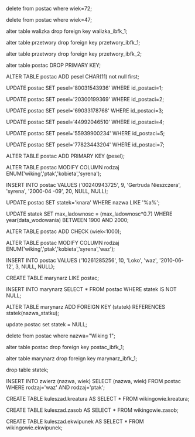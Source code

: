 delete from postac where wiek=72;

delete from postac where wiek=47;

alter table walizka drop foreign key walizka_ibfk_1;

alter table przetwory drop foreign key przetwory_ibfk_1;

alter table przetwory drop foreign key przetwory_ibfk_2;

alter table postac DROP  PRIMARY KEY;

ALTER TABLE postac ADD pesel CHAR(11) not null first;

UPDATE postac SET pesel='80031543936' WHERE id_postaci=1;

UPDATE postac SET pesel='20300199369' WHERE id_postaci=2;

UPDATE postac SET pesel='69033178768' WHERE id_postaci=3;

UPDATE postac SET pesel='44992046510' WHERE id_postaci=4;

UPDATE postac SET pesel='55939900234' WHERE id_postaci=5;

UPDATE postac SET pesel='77823443204' WHERE id_postaci=7;

ALTER TABLE postac ADD PRIMARY KEY (pesel);

ALTER TABLE postac MODIFY COLUMN rodzaj ENUM('wiking','ptak','kobieta','syrena');

INSERT INTO postac VALUES ('00240943725', 9, 'Gertruda Nieszczera', 'syrena', '2000-04
-09', 20, NULL, NULL);

UPDATE postac SET statek='knara' WHERE nazwa LIKE '%a%';

UPDATE statek SET max_ladownosc = (max_ladownosc*0.7) WHERE year(data_wodowania) BETWEEN 1900 AND 2000;

ALTER TABLE postac ADD CHECK (wiek<1000);

ALTER TABLE postac MODIFY COLUMN rodzaj ENUM('wiking','ptak','kobieta','syrena','waz');

INSERT INTO postac VALUES ('10261285256', 10, 'Loko', 'waz', '2010-06-12', 3, NULL, NULL);

CREATE TABLE marynarz LIKE postac;

INSERT INTO marynarz SELECT * FROM postac WHERE statek IS NOT NULL;

ALTER TABLE marynarz ADD FOREIGN KEY (statek) REFERENCES statek(nazwa_statku);

update postac set statek = NULL;

delete from postac where nazwa="Wiking 1";

alter table postac drop foreign key postac_ibfk_1;

alter table marynarz drop foreign key marynarz_ibfk_1;

drop table statek;

INSERT INTO zwierz (nazwa, wiek) SELECT (nazwa, wiek) FROM postac WHERE rodzaj='waz' AND rodzaj='ptak';

CREATE TABLE kuleszad.kreatura AS SELECT * FROM wikingowie.kreatura;

CREATE TABLE kuleszad.zasob AS SELECT * FROM wikingowie.zasob;

CREATE TABLE kuleszad.ekwipunek AS SELECT * FROM wikingowie.ekwipunek;


